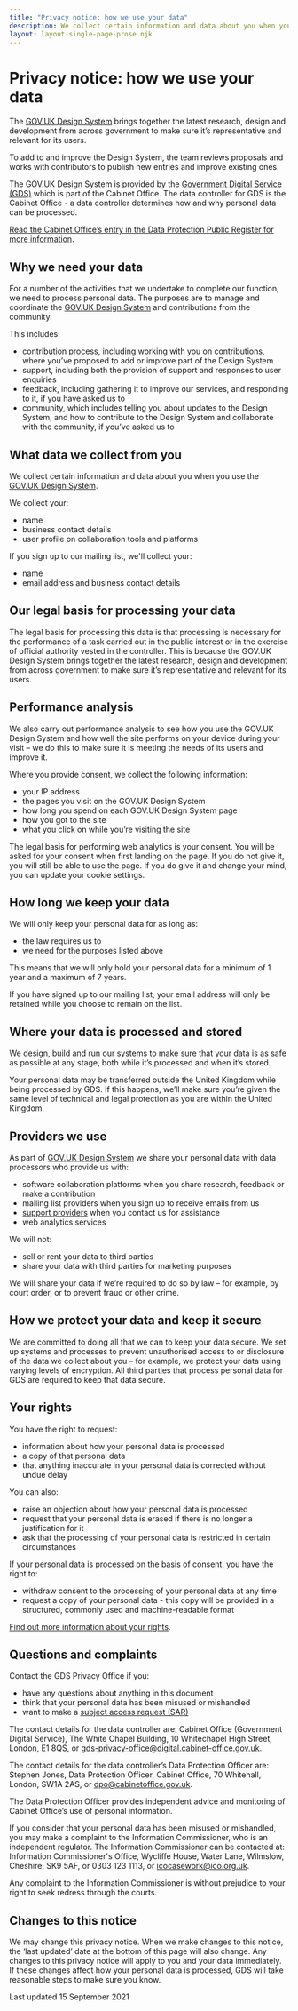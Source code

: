 ```yaml
---
title: "Privacy notice: how we use your data"
description: We collect certain information and data about you when you use the GOV.UK Design System
layout: layout-single-page-prose.njk
---
```


# Privacy notice: how we use your data

The [GOV.UK Design System](/) brings together the latest research, design and development from across government to make sure it’s representative and relevant for its users.

To add to and improve the Design System, the team reviews proposals and works with contributors to publish new entries and improve existing ones.

The GOV.UK Design System is provided by the [Government Digital Service (GDS)](https://www.gov.uk/government/organisations/government-digital-service/about) which is part of the Cabinet Office. The data controller for GDS is the Cabinet Office - a data controller determines how and why personal data can be processed.

[Read the Cabinet Office’s entry in the Data Protection Public Register for more information](https://ico.org.uk/ESDWebPages/Entry/Z7414053).

## Why we need your data

For a number of the activities that we undertake to complete our function, we need to process personal data. The purposes are to manage and coordinate the [GOV.UK Design System](/) and contributions from the community.

This includes:

- contribution process, including working with you on contributions, where you’ve proposed to add or improve part of the Design System
- support, including both the provision of support and responses to user enquiries
- feedback, including gathering it to improve our services, and responding to it, if you have asked us to
- community, which includes telling you about updates to the Design System, and how to contribute to the Design System and collaborate with the community, if you’ve asked us to

## What data we collect from you

We collect certain information and data about you when you use the [GOV.UK Design System](/).

We collect your:

- name
- business contact details
- user profile on collaboration tools and platforms

If you sign up to our mailing list, we'll collect your:

- name
- email address and business contact details

## Our legal basis for processing your data

The legal basis for processing this data is that processing is necessary for the performance of a task carried out in the public interest or in the exercise of official authority vested in the controller. This is because the GOV.UK Design System brings together the latest research, design and development from across government to make sure it’s representative and relevant for its users.

## Performance analysis

We also carry out performance analysis to see how you use the GOV.UK Design System and how well the site performs on your device during your visit – we do this to make sure it is meeting the needs of its users and improve it.

Where you provide consent, we collect the following information:

- your IP address
- the pages you visit on the GOV.UK Design System
- how long you spend on each GOV.UK Design System page
- how you got to the site
- what you click on while you’re visiting the site

The legal basis for performing web analytics is your consent. You will be asked for your consent when first landing on the page. If you do not give it, you will still be able to use the page. If you do give it and change your mind, you can update your cookie settings.

## How long we keep your data

We will only keep your personal data for as long as:

- the law requires us to
- we need for the purposes listed above

This means that we will only hold your personal data for a minimum of 1 year and a maximum of 7 years.

If you have signed up to our mailing list, your email address will only be retained while you choose to remain on the list.

## Where your data is processed and stored

We design, build and run our systems to make sure that your data is as safe as possible at any stage, both while it’s processed and when it’s stored.

Your personal data may be transferred outside the United Kingdom while being processed by GDS. If this happens, we’ll make sure you’re given the same level of technical and legal protection as you are within the United Kingdom.

## Providers we use

As part of [GOV.UK Design System](/) we share your personal data with data processors who provide us with:

- software collaboration platforms when you share research, feedback or make a contribution
- mailing list providers when you sign up to receive emails from us
- [support providers](https://www.gov.uk/government/publications/government-digital-service-user-support-privacy-notice/user-support-privacy-notice) when you contact us for assistance
- web analytics services

We will not:

- sell or rent your data to third parties
- share your data with third parties for marketing purposes

We will share your data if we’re required to do so by law – for example, by court order, or to prevent fraud or other crime.

## How we protect your data and keep it secure

We are committed to doing all that we can to keep your data secure. We set up systems and processes to prevent unauthorised access to or disclosure of the data we collect about you – for example, we protect your data using varying levels of encryption. All third parties that process personal data for GDS are required to keep that data secure.

## Your rights

You have the right to request:

- information about how your personal data is processed
- a copy of that personal data
- that anything inaccurate in your personal data is corrected without undue delay

You can also:

- raise an objection about how your personal data is processed
- request that your personal data is erased if there is no longer a justification for it
- ask that the processing of your personal data is restricted in certain circumstances

If your personal data is processed on the basis of consent, you have the right to:

- withdraw consent to the processing of your personal data at any time
- request a copy of your personal data - this copy will be provided in a structured, commonly used and machine-readable format

[Find out more information about your rights](https://ico.org.uk/your-data-matters/).

## Questions and complaints

Contact the GDS Privacy Office if you:

- have any questions about anything in this document
- think that your personal data has been misused or mishandled
- want to make a [subject access request (SAR)](https://ico.org.uk/your-data-matters/your-right-of-access/)

The contact details for the data controller are: Cabinet Office (Government Digital Service), The White Chapel Building, 10 Whitechapel High Street, London, E1 8QS, or [gds-privacy-office@digital.cabinet-office.gov.uk](mailto:gds-privacy-office@digital.cabinet-office.gov.uk).

The contact details for the data controller’s Data Protection Officer are: Stephen Jones, Data Protection Officer, Cabinet Office, 70 Whitehall, London, SW1A 2AS, or [dpo@cabinetoffice.gov.uk](mailto:dpo@cabinetoffice.gov.uk).

The Data Protection Officer provides independent advice and monitoring of Cabinet Office’s use of personal information.

If you consider that your personal data has been misused or mishandled, you may make a complaint to the Information Commissioner, who is an independent regulator. The Information Commissioner can be contacted at: Information Commissioner's Office, Wycliffe House, Water Lane, Wilmslow, Cheshire, SK9 5AF, or 0303 123 1113, or [icocasework@ico.org.uk](mailto:icocasework@ico.org.uk).

Any complaint to the Information Commissioner is without prejudice to your right to seek redress through the courts.

## Changes to this notice

We may change this privacy notice. When we make changes to this notice, the ‘last updated’ date at the bottom of this page will also change. Any changes to this privacy notice will apply to you and your data immediately. If these changes affect how your personal data is processed, GDS will take reasonable steps to make sure you know.

<p class="govuk-body govuk-!-font-size-16">Last updated 15 September 2021</p>
